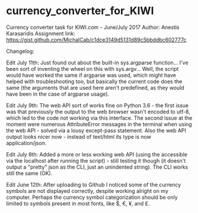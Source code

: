 # currency_converter_for_KIWI
Currency converter task for KIWI.com - June/July 2017
Author: Anestis Karasaridis
Assignment link: https://gist.github.com/MichalCab/c1dce3149d5131d89c5bbddbc602777c

Changelog:

Edit July 11th: Just found out about the built-in sys.argparse function... I've been sort of inventing the wheel on this with sys.argv... Well, the script would have worked the same if argparse was used, which might have helped with troubleshooting too, but basically the current code does the same (the arguments that are used here aren't predefined, as they would have been in the case of argparse usage).

Edit July 9th: The web API sort of works fine on Python 3.6 - the first issue was that previously the output to the web browser wasn't encoded to utf-8, which led to the code not working via this interface. The second issue at the moment were numerous AttributeError messages in the terminal when using the web API - solved via a lousy except-pass statement. Also the web API output looks nicer now - instead of text/html its type is now application/json.

Edit July 8th: Added a more or less working web API (using the accessible via the localhost after running the script) - still testing it though (it doesn't output a "pretty" json as the CLI, just an unindented string). The CLI works still the same (OK).

Edit June 12th: After uploading to Github I noticed some of the currency symbols are not displayed correctly, despite working alright on my computer. Perhaps the currency symbol categorization should be only limited to symbols present in most fonts, like $, €, ¥, and £.
